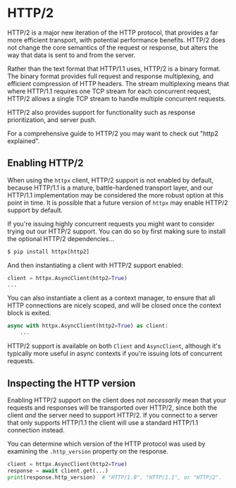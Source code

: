 
# HTTP/2


HTTP/2 is a major new iteration of the HTTP protocol, that provides a far more
efficient transport, with potential performance benefits. HTTP/2 does not change
the core semantics of the request or response, but alters the way that data is
sent to and from the server.


Rather than the text format that HTTP/1.1 uses, HTTP/2 is a binary format.
The binary format provides full request and response multiplexing, and efficient
compression of HTTP headers. The stream multiplexing means that where HTTP/1.1
requires one TCP stream for each concurrent request, HTTP/2 allows a single TCP
stream to handle multiple concurrent requests.


HTTP/2 also provides support for functionality such as response prioritization,
and server push.


For a comprehensive guide to HTTP/2 you may want to check out "http2 explained".


## Enabling HTTP/2


When using the `httpx` client, HTTP/2 support is not enabled by default, because
HTTP/1.1 is a mature, battle-hardened transport layer, and our HTTP/1.1
implementation may be considered the more robust option at this point in time.
It is possible that a future version of `httpx` may enable HTTP/2 support by default.


If you're issuing highly concurrent requests you might want to consider
trying out our HTTP/2 support. You can do so by first making sure to install
the optional HTTP/2 dependencies...



```python
$ pip install httpx[http2]

```

And then instantiating a client with HTTP/2 support enabled:



```python
client = httpx.AsyncClient(http2=True)
...

```

You can also instantiate a client as a context manager, to ensure that all
HTTP connections are nicely scoped, and will be closed once the context block
is exited.



```python
async with httpx.AsyncClient(http2=True) as client:
    ...

```

HTTP/2 support is available on both `Client` and `AsyncClient`, although it's
typically more useful in async contexts if you're issuing lots of concurrent
requests.


## Inspecting the HTTP version


Enabling HTTP/2 support on the client does not *necessarily* mean that your
requests and responses will be transported over HTTP/2, since both the client
*and* the server need to support HTTP/2. If you connect to a server that only
supports HTTP/1.1 the client will use a standard HTTP/1.1 connection instead.


You can determine which version of the HTTP protocol was used by examining
the `.http_version` property on the response.



```python
client = httpx.AsyncClient(http2=True)
response = await client.get(...)
print(response.http_version)  # "HTTP/1.0", "HTTP/1.1", or "HTTP/2".

```


